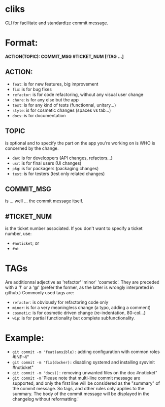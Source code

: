 # cliks

CLI for facilitate and standardize commit message.


# Format:
  
__ACTION(TOPIC): COMMIT_MSG #TICKET_NUM [!TAG ...]__


## ACTION:

- `feat`: is for new features, big improvement
- `fix`: is for bug fixes
- `refactor`: is for code refactoring, without any visual user change
- `chore`: is for any else but the app
- `test`: is for any kind of tests (functionnal, unitary...)
- `style`: is for cosmetic changes (spaces vs tab...)
- `docs`: is for documentation


## TOPIC 

is optional and to specify the part on the app you're working on is WHO is concerned by the change.

- `dev`:  is for developpers (API changes, refactors...)
- `usr`:  is for final users (UI changes)
- `pkg`:  is for packagers   (packaging changes)
- `test`: is for testers     (test only related changes)


## COMMIT_MSG 

is ... well ... the commit message itself.


## #TICKET_NUM 

is the ticket number associated. If you don't want to specify a ticket number, use:
- `#noticket`; or
- `#nt`


# TAGs 

Are additionnal adjective as 'refactor' 'minor' 'cosmetic'. They are preceded with a '!' or a '@' (prefer the former, as the latter is wrongly interpreted in github.) Commonly used tags are:

- `refactor`: is obviously for refactoring code only
- `minor`: is for a very meaningless change (a typo, adding a comment)
- `cosmetic`: is for cosmetic driven change (re-indentation, 80-col...)
- `wip`: is for partial functionality but complete subfunctionality.


# Example:

- `git commit -m "feat(ansible):` adding configuration with common roles #INF-4"
- `git commit -m "fix(docker):` disabling systemd and installing sysvinit #noticket"
- `git commit -m "docs():` removing unwanted files on the doc #noticket"
- `git commit -m` 'Please note that multi-line commit message are supported, and only the first line will be considered as the "summary" of the commit message. So tags, and other rules only applies to the summary.  The body of the commit message will be displayed in the changelog without reformatting.'

